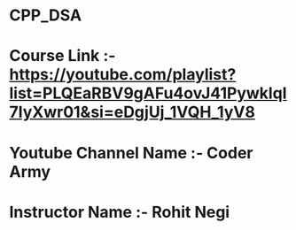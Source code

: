 # CPP_DSA
# Course Link :- https://youtube.com/playlist?list=PLQEaRBV9gAFu4ovJ41PywklqI7IyXwr01&si=eDgjUj_1VQH_1yV8
# Youtube Channel Name :- Coder Army 
# Instructor Name :- Rohit Negi
